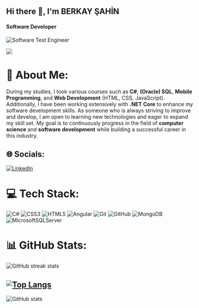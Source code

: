 ## Hi there 👋, I'm BERKAY ŞAHİN
#### Software  Developer

![Software Test Engineer](https://intellitect.com/wp-content/uploads/2021/03/NET-Essential-C-Sharp-9-banner.png)

![](https://komarev.com/ghpvc/?username=BerkaySahin26&color=blue)

# 💫 About Me:
During my studies, I took various courses such as **C#**, **(Oracle) SQL**, **Mobile Programming**, and **Web Development** (HTML, CSS, JavaScript). Additionally, I have been working extensively with **.NET Core** to enhance my software development skills.
As someone who is always striving to improve and develop, I am open to learning new technologies and eager to expand my skill set. My goal is to continuously progress in the field of **computer science** and **software development** while building a successful career in this industry.


## 🌐 Socials:
[![LinkedIn](https://img.shields.io/badge/LinkedIn-%230077B5.svg?logo=linkedin&logoColor=white)](https://www.linkedin.com/in/berkay-şahin-9b66a2272/) 

# 💻 Tech Stack:
![C#](https://img.shields.io/badge/c%23-%23239120.svg?style=for-the-badge&logo=csharp&logoColor=white) ![CSS3](https://img.shields.io/badge/css3-%231572B6.svg?style=for-the-badge&logo=css3&logoColor=white) ![HTML5](https://img.shields.io/badge/html5-%23E34F26.svg?style=for-the-badge&logo=html5&logoColor=white) ![Angular](https://img.shields.io/badge/angular-%23DD0031.svg?style=for-the-badge&logo=angular&logoColor=white) ![Git](https://img.shields.io/badge/git-%23F05033.svg?style=for-the-badge&logo=git&logoColor=white) ![GitHub](https://img.shields.io/badge/mysql-4479A1.svg?style=for-the-badge&logo=mysql&logoColor=white) ![MongoDB](https://img.shields.io/badge/MongoDB-%234ea94b.svg?style=for-the-badge&logo=mongodb&logoColor=white) ![MicrosoftSQLServer](https://img.shields.io/badge/Microsoft%20SQL%20Server-CC2927?style=for-the-badge&logo=microsoft%20sql%20server&logoColor=white)
# 📊 GitHub Stats:
![GitHub streak stats](https://streak-stats.demolab.com/?user=BerkaySahin26)  

[![Top Langs](https://github-readme-stats.vercel.app/api/top-langs/?username=BerkaySahin26)](https://github.com/anuraghazra/github-readme-stats)
---
![GitHub stats](https://github-readme-stats.vercel.app/api?username=BerkaySahin26&show_icons=true)  


<!-- Proudly created with GPRM ( https://gprm.itsvg.in ) -->
